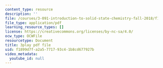 ```yaml
---
content_type: resource
description: ''
file: /courses/3-091-introduction-to-solid-state-chemistry-fall-2018/f1899d7fa2a5771793c41b8cd677927b_tKyaGnPni3U.pdf
file_type: application/pdf
learning_resource_types: []
license: https://creativecommons.org/licenses/by-nc-sa/4.0/
ocw_type: OCWFile
resourcetype: Document
title: 3play pdf file
uid: f1899d7f-a2a5-7717-93c4-1b8cd677927b
video_metadata:
  youtube_id: null
---
```

